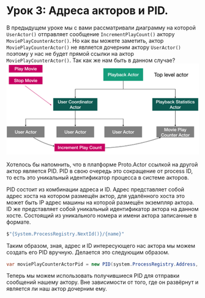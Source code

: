 # Урок 3: Адреса акторов и PID.

В предыдущем уроке мы с вами рассматривали диаграмму на которой `UserActor()` отправляет сообщение `IncrementPlayCount()` актору `MoviePlayCounterActor()`. Но как вы можете заметить, актор `MoviePlayCounterActor()` не является дочерним актору `UserActor()` поэтому у нас не будет прямой ссылки на актор `MoviePlayCounterActor()`. Так как же нам быть в данном случае?![](images/4_3_1.png)

Хотелось бы напомнить, что в платформе Proto.Actor ссылкой на другой актор является PID. PID в свою очередь это сокращение от process ID, то есть это уникальный идентификатор процесса в системе акторов.

PID состоит из комбинации адреса и ID. Адрес представляет собой адрес хоста на котором размещён актор, для удалённого хоста это может быть IP адрес машины на которой размещён экземпляр актора. ID же представляет собой уникальный идентификатор актора на данном хосте. Состоящий из уникального номера и имени актора записанные в формате.

```c#
$"{System.ProcessRegistry.NextId()}/{name}"
```

Таким образом, зная, адрес и ID интересующего нас актора мы можем создать его PID вручную. Делается это следующим образом.

```c#
var moviePlayCounterActorPid = new PID(system.ProcessRegistry.Address, "$1/MoviePlayCounterActor");
```

Теперь мы можем использовать получившиеся PID для отправки сообщений нашему актору. Вне зависимости от того, где он развёрнут и является ли наш актор дочерним ему.